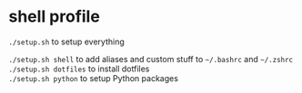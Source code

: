 # shell profile

`./setup.sh` to setup everything

`./setup.sh shell` to add aliases and custom stuff to `~/.bashrc` and `~/.zshrc`  
`./setup.sh dotfiles` to install dotfiles  
`./setup.sh python` to setup Python packages  

